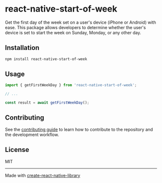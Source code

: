 # react-native-start-of-week

Get the first day of the week set on a user's device (iPhone or Android) with ease. This package allows developers to determine whether the user's device is set to start the week on Sunday, Monday, or any other day.

## Installation

```sh
npm install react-native-start-of-week
```

## Usage

```js
import { getFirstWeekDay } from 'react-native-start-of-week';

// ...

const result = await getFirstWeekDay();
```

## Contributing

See the [contributing guide](CONTRIBUTING.md) to learn how to contribute to the repository and the development workflow.

## License

MIT

---

Made with [create-react-native-library](https://github.com/callstack/react-native-builder-bob)
